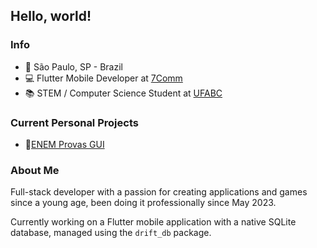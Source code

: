 ## Hello, world!
### Info
- 📍 São Paulo, SP - Brazil
- 💻 Flutter Mobile Developer at [7Comm](https://www.7comm.com.br/)
- 📚 STEM / Computer Science Student at [UFABC](https://www.ufabc.edu.br/)

### Current Personal Projects
- 🔗[ENEM Provas GUI](https://github.com/neemias-rdl/enem-provas-gui)

### About Me
Full-stack developer with a passion for creating applications and games since a young age, been doing it professionally since May 2023.

Currently working on a Flutter mobile application with a native SQLite database, managed using the `drift_db` package.
